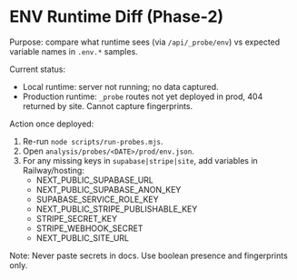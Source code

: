 # ENV Runtime Diff (Phase-2)

Purpose: compare what runtime sees (via `/api/_probe/env`) vs expected variable names in `.env.*` samples.

Current status:
- Local runtime: server not running; no data captured.
- Production runtime: `_probe` routes not yet deployed in prod, 404 returned by site. Cannot capture fingerprints.

Action once deployed:
1) Re-run `node scripts/run-probes.mjs`.
2) Open `analysis/probes/<DATE>/prod/env.json`.
3) For any missing keys in `supabase|stripe|site`, add variables in Railway/hosting:
   - NEXT_PUBLIC_SUPABASE_URL
   - NEXT_PUBLIC_SUPABASE_ANON_KEY
   - SUPABASE_SERVICE_ROLE_KEY
   - NEXT_PUBLIC_STRIPE_PUBLISHABLE_KEY
   - STRIPE_SECRET_KEY
   - STRIPE_WEBHOOK_SECRET
   - NEXT_PUBLIC_SITE_URL

Note: Never paste secrets in docs. Use boolean presence and fingerprints only.
